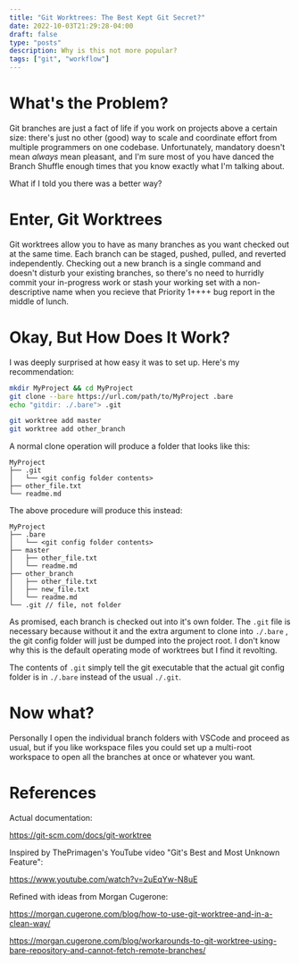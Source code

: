 ```yaml
---
title: "Git Worktrees: The Best Kept Git Secret?"
date: 2022-10-03T21:29:28-04:00
draft: false
type: "posts"
description: Why is this not more popular?
tags: ["git", "workflow"]
---
```


# What's the Problem?

Git branches are just a fact of life if you work on projects above a certain size: there's just no other (good) way to scale and coordinate effort from multiple programmers on one codebase. Unfortunately, mandatory doesn't mean *always* mean pleasant, and I'm sure most of you have danced the Branch Shuffle enough times that you know exactly what I'm talking about.

What if I told you there was a better way?

# Enter, Git Worktrees

Git worktrees allow you to have as many branches as you want checked out at the same time. Each branch can be staged, pushed, pulled, and reverted independently. Checking out a new branch is a single command and doesn't disturb your existing branches, so there's no need to hurridly commit your in-progress work or stash your working set with a non-descriptive name when you recieve that Priority 1++++ bug report in the middle of lunch.

# Okay, But How Does It Work?

I was deeply surprised at how easy it was to set up. Here's my recommendation:

```bash
mkdir MyProject && cd MyProject
git clone --bare https://url.com/path/to/MyProject .bare
echo "gitdir: ./.bare"> .git

git worktree add master
git worktree add other_branch
```


A normal clone operation will produce a folder that looks like this:

```
MyProject
├── .git
│   └── <git config folder contents>
├── other_file.txt
└── readme.md
```

The above procedure will produce this instead:

```
MyProject
├── .bare
│   └── <git config folder contents>
├── master
│   ├── other_file.txt
│   └── readme.md
├── other_branch
│   ├── other_file.txt
│   ├── new_file.txt
│   └── readme.md
└── .git // file, not folder
```

As promised, each branch is checked out into it's own folder. The `.git` file is necessary because without it and the extra argument to clone into `./.bare` , the git config folder will just be dumped into the project root. I don't know why this is the default operating mode of worktrees but I find it revolting. 

The contents of `.git` simply tell the git executable that the actual git config folder is in `./.bare` instead of the usual `./.git`.

# Now what?

Personally I open the individual branch folders with VSCode and proceed as usual, but if you like workspace files you could set up a multi-root workspace to open all the branches at once or whatever you want.

# References

Actual documentation:

https://git-scm.com/docs/git-worktree

Inspired by ThePrimagen's YouTube video "Git's Best and Most Unknown Feature":

https://www.youtube.com/watch?v=2uEqYw-N8uE

Refined with ideas from Morgan Cugerone:

https://morgan.cugerone.com/blog/how-to-use-git-worktree-and-in-a-clean-way/

https://morgan.cugerone.com/blog/workarounds-to-git-worktree-using-bare-repository-and-cannot-fetch-remote-branches/
